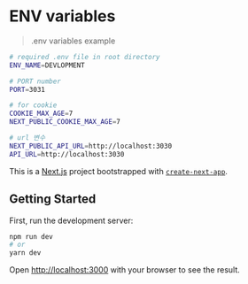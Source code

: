 # ENV variables

> .env variables example

```bash
# required .env file in root directory
ENV_NAME=DEVLOPMENT

# PORT number
PORT=3031

# for cookie
COOKIE_MAX_AGE=7
NEXT_PUBLIC_COOKIE_MAX_AGE=7

# url 변수
NEXT_PUBLIC_API_URL=http://localhost:3030
API_URL=http://localhost:3030
```

This is a [Next.js](https://nextjs.org/) project bootstrapped with [`create-next-app`](https://github.com/vercel/next.js/tree/canary/packages/create-next-app).

## Getting Started

First, run the development server:

```bash
npm run dev
# or
yarn dev
```

Open [http://localhost:3000](http://localhost:3000) with your browser to see the result.
